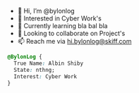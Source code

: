 - 👋 Hi, I’m @bylonlog
- 👀 Interested in Cyber Work's
- 🌱 Currently learning bla bal bla
- 💞️ Looking to collaborate on Project's
- 📫 Reach me via hi.bylonlog@skiff.com


```css
@BylonLog { 
  True Name: Albin Shiby
  State: nthng; 
  Interest: Cyber Work
}
```


<!---
bylonlog/bylonlog is a ✨ special ✨ repository because its `README.md` (this file) appears on your GitHub profile.
You can click the Preview link to take a look at your changes.
--->
